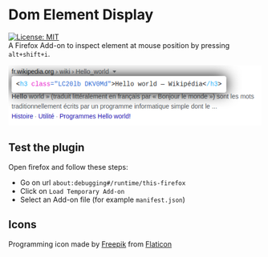 # Dom Element Display
[![License: MIT](https://img.shields.io/badge/License-GPLv3-blue.svg)](https://opensource.org/licenses/gpl-3.0)  
A Firefox Add-on to inspect element at mouse position by pressing `alt+shift+i`.  

![addon](screenshot/addon.png)

## Test the plugin

Open firefox and follow these steps:
- Go on url `about:debugging#/runtime/this-firefox`
- Click on `Load Temporary Add-on`
- Select an Add-on file (for example `manifest.json`)

## Icons
Programming icon made by [Freepik](https://www.freepik.com/) from [Flaticon](www.flaticon.com)

